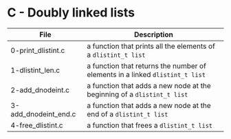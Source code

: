 # C - Doubly linked lists
|File				|Description						|
|-----------------------|-----------------------------------------------|
|0-print_dlistint.c	|a function that prints all the elements of a `dlistint_t list` |
|1-dlistint_len.c		|a function that returns the number of elements in a linked `dlistint_t list` |
|2-add_dnodeint.c		|a function that adds a new node at the beginning of a `dlistint_t list`	|
|3-add_dnodeint_end.c	|a function that adds a new node at the end of a `dlistint_t list`	|
|4-free_dlistint.c	|a function that frees a `dlistint_t list` |

